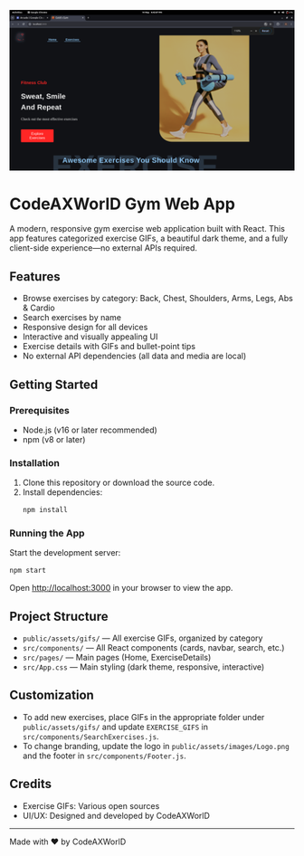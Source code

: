 ![App Screenshot](Screenshot%20from%202025-05-14%2016-43-11.png)

# CodeAXWorlD Gym Web App

A modern, responsive gym exercise web application built with React. This app features categorized exercise GIFs, a beautiful dark theme, and a fully client-side experience—no external APIs required.

## Features
- Browse exercises by category: Back, Chest, Shoulders, Arms, Legs, Abs & Cardio
- Search exercises by name
- Responsive design for all devices
- Interactive and visually appealing UI
- Exercise details with GIFs and bullet-point tips
- No external API dependencies (all data and media are local)

## Getting Started

### Prerequisites
- Node.js (v16 or later recommended)
- npm (v8 or later)

### Installation
1. Clone this repository or download the source code.
2. Install dependencies:
   ```bash
   npm install
   ```
### Running the App
Start the development server:
```bash
npm start
```
Open [http://localhost:3000](http://localhost:3000) in your browser to view the app.

## Project Structure
- `public/assets/gifs/` — All exercise GIFs, organized by category
- `src/components/` — All React components (cards, navbar, search, etc.)
- `src/pages/` — Main pages (Home, ExerciseDetails)
- `src/App.css` — Main styling (dark theme, responsive, interactive)

## Customization
- To add new exercises, place GIFs in the appropriate folder under `public/assets/gifs/` and update `EXERCISE_GIFS` in `src/components/SearchExercises.js`.
- To change branding, update the logo in `public/assets/images/Logo.png` and the footer in `src/components/Footer.js`.

## Credits
- Exercise GIFs: Various open sources
- UI/UX: Designed and developed by CodeAXWorlD

---

Made with ❤️ by CodeAXWorlD



